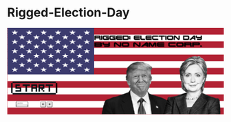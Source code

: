 # Rigged-Election-Day
<img src="https://github.com/EldonWu/Rigged-Election-Day/blob/master/CaptureT.PNG">
